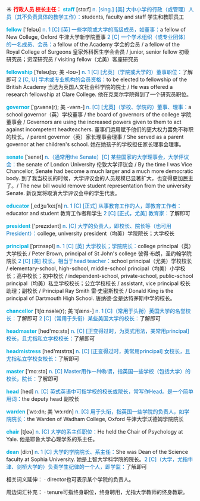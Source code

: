 ☀ <font color="red">**行政人员 校长主任：**</font>
<font color="sky blue">**staff**</font> [stɑːf] 
<font color="#0070c0">n. [sing.] [美] 大中小学的行政（或管理）人员（其不负责具体的教学工作）：</font>students, faculty and staff 学生和教职员工

<font color="sky blue">**fellow**</font> ['feləʊ] 
<font color="#0070c0">n. 1 [C] [英] 一些学院或大学的高级成员，如董事：</font>a fellow of New College, Oxford 牛津大学新学院董事 <font color="#0070c0">2 [C] 一个学术组织（或专业团体）的一名成员、会员：</font>a fellow of the Academy 学会的会员 / a fellow of the Royal College of Surgeons 皇家外科医生学会会员 / junior, senior fellow 初级研究员；资深研究员 / visiting fellow（尤美）客座研究员
           
<font color="sky blue">**fellowship**</font> [ˈfeləʊʃɪp; 美 -loʊ-]
<font color="#0070c0">n. 1 [C] [尤英]（学院或大学的）董事职位：</font>了解即可 <font color="#0070c0">2 [C, U] 学术或专业机构的会员资格：</font>to be elected to fellowship of the British Academy 当选为英国人文社会科学院的院士 / He was offered a research fellowship at Clare College. 他在克莱尔学院得到了一个研究员职位。
           
<font color="sky blue">**governor**</font> [ˈgʌvənə(r); 美 -vərn-]
<font color="#0070c0">n. [C] [尤英]（学校、学院的）董事、理事：</font>a school governor（英）学校董事 / the board of governors of the college 学院董事会 / Governors are using the increased powers given to them to act against incompetent headteachers. 董事们运用赋予他们的更大权力罢免不称职的校长。/ parent governor（英）家长理事会理事 / She served as a parent governor at her children's school. 她在她孩子的学校担任家长理事会理事。

<font color="sky blue">**senate**</font> [ˈsenət]
<font color="#0070c0">n.（通常用the Senate）[C] 某些国家的大学理事会，大学评议会：</font>the senate of London University 伦敦大学评议会 / By the time I was Vice Chancellor, Senate had become a much larger and a much more democratic body. 到了我当校长的时候，大学评议会的人员规模已显著扩大，也变得更加民主了。/ The new bill would remove student representation from the university Senate. 新议案将取消大学评议会中的学生代表。

<font color="sky blue">**educator**</font> [͵edʒu'keɪʃn] 
<font color="#0070c0">n. 1 [C] [正式] 从事教育工作的人，即教育工作者：</font>educator and student 教育工作者和学生 <font color="#0070c0">2 [C] [正式，尤美] 教育家：</font>了解即可

<font color="sky blue">**president**</font> ['prezɪdənt] 
<font color="#0070c0">n. [C] 大学的负责人，即校长、院长等（也可用President）：</font>college, university president（均美）学院院长；大学校长
           
<font color="sky blue">**principal**</font> [ˈprɪnsəpl]
<font color="#0070c0">n. 1 [C] [英] 大学校长；学院院长：</font>college principal（英）大学校长 / Peter Brown, principal of St John's college 彼得·布朗，圣约翰学院院长 <font color="#0070c0">2 [C] [美] 校长。相当于head teacher：</font>school principal（尤美）学校校长 / elementary-school, high-school, middle-school principal（均美）小学校长；高中校长；初中校长 / independent-school, private-school, public-school principal（均美）私立学校校长；公立学校校长 / assistant, vice principal 校长助理；副校长 / Principal Ray Smith 雷·史密斯校长 / Donald King is the principal of Dartmouth High School. 唐纳德·金是达特茅斯中学的校长。
           
<font color="sky blue">**chancellor**</font> [ˈtʃɑ:nsələ(r); 美 ˈtʃæns-]
<font color="#0070c0">n. 1 [C]（常用于头衔）英国大学的名誉校长：</font>了解即可 <font color="#0070c0">2 [C]（常用于头衔）某些美国大学的校长：</font>了解即可

<font color="sky blue">**headmaster**</font> [hed'mɑːstə] 
<font color="#0070c0">n. [C] [正变得过时，为英式用法，美常用principal] 校长，且尤指私立学校校长：</font>了解即可

<font color="sky blue">**headmistress**</font> [hed'mɪstrɪs] 
<font color="#0070c0">n. [C] [正变得过时，美常用principal] 女校长，且尤指私立学校女校长：</font>了解即可

<font color="sky blue">**master**</font> ['mɑːstə] 
<font color="#0070c0">n. [C] Master用作一种称谓，指英国一些学校（包括大学）的校长，院长：</font>了解即可

<font color="sky blue">**head**</font> [hed] 
<font color="#0070c0">n. [C] 英式英语中可指学校的校长或院长，常写作Head。是一个简单用词：</font>the deputy head 副校长
           
<font color="sky blue">**warden**</font> [ˈwɔ:dn; 美 ˈwɔ:rdn]
<font color="#0070c0">n. [C] 用于头衔，指英国一些学院的负责人，如学院院长：</font>the Warden of Wadham College, Oxford 牛津大学沃德姆学院院长

<font color="sky blue">**chair**</font> [tʃeə] 
<font color="#0070c0">n. [C] 大学的系主任职位：</font>He held the Chair of Psychology at Yale. 他是耶鲁大学心理学系的系主任。
           
<font color="sky blue">**dean**</font> [di:n]
<font color="#0070c0">n. 1 [C] 大学的学院院长、系主任：</font>She was Dean of the Science faculty at Sophia University. 她是上智大学科学院的院长。<font color="#0070c0">2 [C]（大学，尤指牛津、剑桥大学的）负责学生纪律的一个人，即学监：</font>了解即可

相关词义延伸：
· director也可表示某个学院的负责人。

周边词汇补充：
· tenure可指终身职位，终身聘用，尤指大学教师的终身教职。



